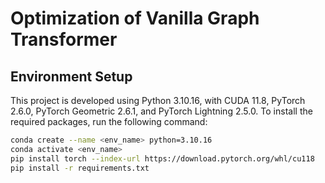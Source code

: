 # Optimization of Vanilla Graph Transformer



## Environment Setup

This project is developed using Python 3.10.16, with CUDA 11.8, PyTorch 2.6.0, PyTorch Geometric 2.6.1, and PyTorch Lightning 2.5.0. To install the required packages, run the following command:

```bash
conda create --name <env_name> python=3.10.16
conda activate <env_name>
pip install torch --index-url https://download.pytorch.org/whl/cu118
pip install -r requirements.txt
```